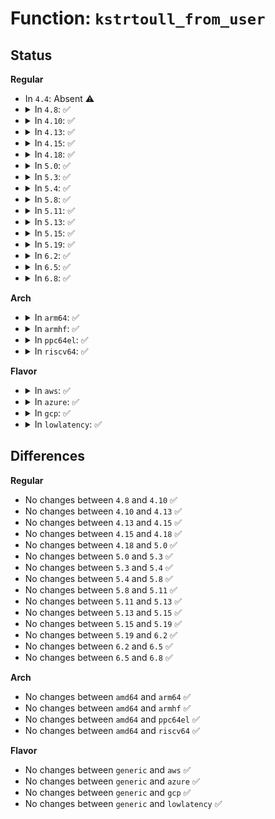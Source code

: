 # Function: <code>kstrtoull_from_user</code>

## Status
<b>Regular</b>
<ul>
<li>
In <code>4.4</code>: Absent ⚠️
</li>
<li>
<details>
<summary>In <code>4.8</code>: ✅</summary>

```c
int kstrtoull_from_user(const char *s, size_t count, unsigned int base, long long unsigned int *res);
```

**Collision:** Unique Global

**Inline:** No

**Transformation:** False

**Instances:**

```
In lib/kstrtox.c (ffffffff81449c30)
Location: lib/kstrtox.c:402
Inline: False
Direct callers:
  - fs/proc/base.c:timerslack_ns_write
```
**Symbols:**

```
ffffffff81449c30-ffffffff81449cce: kstrtoull_from_user (STB_GLOBAL)
```
</details>
</li>
<li>
<details>
<summary>In <code>4.10</code>: ✅</summary>

```c
int kstrtoull_from_user(const char *s, size_t count, unsigned int base, long long unsigned int *res);
```

**Collision:** Unique Global

**Inline:** No

**Transformation:** False

**Instances:**

```
In lib/kstrtox.c (ffffffff814685f0)
Location: lib/kstrtox.c:398
Inline: False
Direct callers:
  - kernel/trace/trace_hwlat.c:hwlat_window_write
  - kernel/trace/trace_hwlat.c:hwlat_width_write
  - fs/proc/base.c:timerslack_ns_write
```
**Symbols:**

```
ffffffff814685f0-ffffffff8146868e: kstrtoull_from_user (STB_GLOBAL)
```
</details>
</li>
<li>
<details>
<summary>In <code>4.13</code>: ✅</summary>

```c
int kstrtoull_from_user(const char *s, size_t count, unsigned int base, long long unsigned int *res);
```

**Collision:** Unique Global

**Inline:** No

**Transformation:** False

**Instances:**

```
In lib/kstrtox.c (ffffffff8146dcf0)
Location: lib/kstrtox.c:400
Inline: False
Direct callers:
  - kernel/trace/trace_hwlat.c:hwlat_window_write
  - kernel/trace/trace_hwlat.c:hwlat_width_write
  - fs/proc/base.c:timerslack_ns_write
```
**Symbols:**

```
ffffffff8146dcf0-ffffffff8146dd8c: kstrtoull_from_user (STB_GLOBAL)
```
</details>
</li>
<li>
<details>
<summary>In <code>4.15</code>: ✅</summary>

```c
int kstrtoull_from_user(const char *s, size_t count, unsigned int base, long long unsigned int *res);
```

**Collision:** Unique Global

**Inline:** No

**Transformation:** False

**Instances:**

```
In lib/kstrtox.c (ffffffff8149a020)
Location: lib/kstrtox.c:401
Inline: False
Direct callers:
  - kernel/trace/trace_hwlat.c:hwlat_window_write
  - kernel/trace/trace_hwlat.c:hwlat_width_write
  - fs/proc/base.c:timerslack_ns_write
```
**Symbols:**

```
ffffffff8149a020-ffffffff8149a0bc: kstrtoull_from_user (STB_GLOBAL)
```
</details>
</li>
<li>
<details>
<summary>In <code>4.18</code>: ✅</summary>

```c
int kstrtoull_from_user(const char *s, size_t count, unsigned int base, long long unsigned int *res);
```

**Collision:** Unique Global

**Inline:** No

**Transformation:** False

**Instances:**

```
In lib/kstrtox.c (ffffffff814cf2d0)
Location: lib/kstrtox.c:401
Inline: False
Direct callers:
  - kernel/trace/trace_hwlat.c:hwlat_window_write
  - kernel/trace/trace_hwlat.c:hwlat_width_write
  - fs/proc/base.c:timerslack_ns_write
```
**Symbols:**

```
ffffffff814cf2d0-ffffffff814cf36c: kstrtoull_from_user (STB_GLOBAL)
```
</details>
</li>
<li>
<details>
<summary>In <code>5.0</code>: ✅</summary>

```c
int kstrtoull_from_user(const char *s, size_t count, unsigned int base, long long unsigned int *res);
```

**Collision:** Unique Global

**Inline:** No

**Transformation:** False

**Instances:**

```
In lib/kstrtox.c (ffffffff814e3be0)
Location: lib/kstrtox.c:401
Inline: False
Direct callers:
  - kernel/trace/trace_hwlat.c:hwlat_window_write
  - kernel/trace/trace_hwlat.c:hwlat_width_write
  - fs/proc/base.c:timerslack_ns_write
```
**Symbols:**

```
ffffffff814e3be0-ffffffff814e3c7c: kstrtoull_from_user (STB_GLOBAL)
```
</details>
</li>
<li>
<details>
<summary>In <code>5.3</code>: ✅</summary>

```c
int kstrtoull_from_user(const char *s, size_t count, unsigned int base, long long unsigned int *res);
```

**Collision:** Unique Global

**Inline:** No

**Transformation:** False

**Instances:**

```
In lib/kstrtox.c (ffffffff8150ffc0)
Location: lib/kstrtox.c:401
Inline: False
Direct callers:
  - kernel/trace/trace_hwlat.c:hwlat_window_write
  - kernel/trace/trace_hwlat.c:hwlat_width_write
  - fs/proc/base.c:timerslack_ns_write
```
**Symbols:**

```
ffffffff8150ffc0-ffffffff8151005c: kstrtoull_from_user (STB_GLOBAL)
```
</details>
</li>
<li>
<details>
<summary>In <code>5.4</code>: ✅</summary>

```c
int kstrtoull_from_user(const char *s, size_t count, unsigned int base, long long unsigned int *res);
```

**Collision:** Unique Global

**Inline:** No

**Transformation:** False

**Instances:**

```
In lib/kstrtox.c (ffffffff8152dec0)
Location: lib/kstrtox.c:401
Inline: False
Direct callers:
  - kernel/trace/trace_hwlat.c:hwlat_window_write
  - kernel/trace/trace_hwlat.c:hwlat_width_write
  - fs/proc/base.c:timerslack_ns_write
```
**Symbols:**

```
ffffffff8152dec0-ffffffff8152df5c: kstrtoull_from_user (STB_GLOBAL)
```
</details>
</li>
<li>
<details>
<summary>In <code>5.8</code>: ✅</summary>

```c
int kstrtoull_from_user(const char *s, size_t count, unsigned int base, long long unsigned int *res);
```

**Collision:** Unique Global

**Inline:** No

**Transformation:** False

**Instances:**

```
In lib/kstrtox.c (ffffffff81591920)
Location: lib/kstrtox.c:401
Inline: False
Direct callers:
  - kernel/trace/trace_hwlat.c:hwlat_window_write
  - kernel/trace/trace_hwlat.c:hwlat_width_write
  - fs/proc/base.c:timerslack_ns_write
```
**Symbols:**

```
ffffffff81591920-ffffffff815919bc: kstrtoull_from_user (STB_GLOBAL)
```
</details>
</li>
<li>
<details>
<summary>In <code>5.11</code>: ✅</summary>

```c
int kstrtoull_from_user(const char *s, size_t count, unsigned int base, long long unsigned int *res);
```

**Collision:** Unique Global

**Inline:** No

**Transformation:** False

**Instances:**

```
In lib/kstrtox.c (ffffffff815ae460)
Location: lib/kstrtox.c:398
Inline: False
Direct callers:
  - kernel/trace/trace_hwlat.c:hwlat_window_write
  - kernel/trace/trace_hwlat.c:hwlat_width_write
  - fs/proc/base.c:timerslack_ns_write
```
**Symbols:**

```
ffffffff815ae460-ffffffff815ae4fc: kstrtoull_from_user (STB_GLOBAL)
```
</details>
</li>
<li>
<details>
<summary>In <code>5.13</code>: ✅</summary>

```c
int kstrtoull_from_user(const char *s, size_t count, unsigned int base, long long unsigned int *res);
```

**Collision:** Unique Global

**Inline:** No

**Transformation:** False

**Instances:**

```
In lib/kstrtox.c (ffffffff815b8f60)
Location: lib/kstrtox.c:405
Inline: False
Direct callers:
  - kernel/trace/trace_hwlat.c:hwlat_window_write
  - kernel/trace/trace_hwlat.c:hwlat_width_write
  - fs/proc/base.c:timerslack_ns_write
```
**Symbols:**

```
ffffffff815b8f60-ffffffff815b8ffc: kstrtoull_from_user (STB_GLOBAL)
```
</details>
</li>
<li>
<details>
<summary>In <code>5.15</code>: ✅</summary>

```c
int kstrtoull_from_user(const char *s, size_t count, unsigned int base, long long unsigned int *res);
```

**Collision:** Unique Global

**Inline:** No

**Transformation:** False

**Instances:**

```
In lib/kstrtox.c (ffffffff8161f7b0)
Location: lib/kstrtox.c:406
Inline: False
Direct callers:
  - kernel/trace/trace.c:trace_min_max_write
  - fs/proc/base.c:timerslack_ns_write
```
**Symbols:**

```
ffffffff8161f7b0-ffffffff8161f863: kstrtoull_from_user (STB_GLOBAL)
```
</details>
</li>
<li>
<details>
<summary>In <code>5.19</code>: ✅</summary>

```c
int kstrtoull_from_user(const char *s, size_t count, unsigned int base, long long unsigned int *res);
```

**Collision:** Unique Global

**Inline:** No

**Transformation:** False

**Instances:**

```
In lib/kstrtox.c (ffffffff816ee0e0)
Location: lib/kstrtox.c:422
Inline: False
Direct callers:
  - kernel/trace/trace.c:trace_min_max_write
  - fs/proc/base.c:timerslack_ns_write
```
**Symbols:**

```
ffffffff816ee0e0-ffffffff816ee1c0: kstrtoull_from_user (STB_GLOBAL)
```
</details>
</li>
<li>
<details>
<summary>In <code>6.2</code>: ✅</summary>

```c
int kstrtoull_from_user(const char *s, size_t count, unsigned int base, long long unsigned int *res);
```

**Collision:** Unique Global

**Inline:** No

**Transformation:** False

**Instances:**

```
In lib/kstrtox.c (ffffffff817debd0)
Location: lib/kstrtox.c:422
Inline: False
Direct callers:
  - kernel/trace/trace.c:trace_min_max_write
  - fs/proc/base.c:timerslack_ns_write
```
**Symbols:**

```
ffffffff817debd0-ffffffff817decb0: kstrtoull_from_user (STB_GLOBAL)
```
</details>
</li>
<li>
<details>
<summary>In <code>6.5</code>: ✅</summary>

```c
int kstrtoull_from_user(const char *s, size_t count, unsigned int base, long long unsigned int *res);
```

**Collision:** Unique Global

**Inline:** No

**Transformation:** False

**Instances:**

```
In lib/kstrtox.c (ffffffff8181e3b0)
Location: lib/kstrtox.c:422
Inline: False
Direct callers:
  - kernel/trace/trace.c:trace_min_max_write
  - fs/proc/base.c:timerslack_ns_write
```
**Symbols:**

```
ffffffff8181e3b0-ffffffff8181e490: kstrtoull_from_user (STB_GLOBAL)
```
</details>
</li>
<li>
<details>
<summary>In <code>6.8</code>: ✅</summary>

```c
int kstrtoull_from_user(const char *s, size_t count, unsigned int base, long long unsigned int *res);
```

**Collision:** Unique Global

**Inline:** No

**Transformation:** False

**Instances:**

```
In lib/kstrtox.c (ffffffff81864220)
Location: lib/kstrtox.c:422
Inline: False
Direct callers:
  - kernel/trace/trace.c:trace_min_max_write
  - fs/proc/base.c:timerslack_ns_write
```
**Symbols:**

```
ffffffff81864220-ffffffff81864300: kstrtoull_from_user (STB_GLOBAL)
```
</details>
</li>
</ul>
<b>Arch</b>
<ul>
<li>
<details>
<summary>In <code>arm64</code>: ✅</summary>

```c
int kstrtoull_from_user(const char *s, size_t count, unsigned int base, long long unsigned int *res);
```

**Collision:** Unique Global

**Inline:** No

**Transformation:** False

**Instances:**

```
In lib/kstrtox.c (ffff80001063a318)
Location: lib/kstrtox.c:401
Inline: False
Direct callers:
  - kernel/trace/trace_hwlat.c:hwlat_window_write
  - kernel/trace/trace_hwlat.c:hwlat_width_write
  - fs/proc/base.c:timerslack_ns_write
```
**Symbols:**

```
ffff80001063a318-ffff80001063a3d4: kstrtoull_from_user (STB_GLOBAL)
```
</details>
</li>
<li>
<details>
<summary>In <code>armhf</code>: ✅</summary>

```c
int kstrtoull_from_user(const char *s, size_t count, unsigned int base, long long unsigned int *res);
```

**Collision:** Unique Global

**Inline:** No

**Transformation:** False

**Instances:**

```
In lib/kstrtox.c (c07dfeb8)
Location: lib/kstrtox.c:401
Inline: False
Direct callers:
  - kernel/trace/trace_hwlat.c:hwlat_window_write
  - kernel/trace/trace_hwlat.c:hwlat_width_write
  - fs/proc/base.c:timerslack_ns_write
```
**Symbols:**

```
c07dfeb8-c07dffb8: kstrtoull_from_user (STB_GLOBAL)
```
</details>
</li>
<li>
<details>
<summary>In <code>ppc64el</code>: ✅</summary>

```c
int kstrtoull_from_user(const char *s, size_t count, unsigned int base, long long unsigned int *res);
```

**Collision:** Unique Global

**Inline:** No

**Transformation:** False

**Instances:**

```
In lib/kstrtox.c (c0000000007e10a0)
Location: lib/kstrtox.c:401
Inline: False
Direct callers:
  - kernel/trace/trace_hwlat.c:hwlat_window_write
  - kernel/trace/trace_hwlat.c:hwlat_width_write
  - fs/proc/base.c:timerslack_ns_write
```
**Symbols:**

```
c0000000007e10a0-c0000000007e1190: kstrtoull_from_user (STB_GLOBAL)
```
</details>
</li>
<li>
<details>
<summary>In <code>riscv64</code>: ✅</summary>

```c
int kstrtoull_from_user(const char *s, size_t count, unsigned int base, long long unsigned int *res);
```

**Collision:** Unique Global

**Inline:** No

**Transformation:** False

**Instances:**

```
In lib/kstrtox.c (ffffffe000466a78)
Location: lib/kstrtox.c:401
Inline: False
Direct callers:
  - kernel/trace/trace_hwlat.c:hwlat_window_write
  - kernel/trace/trace_hwlat.c:hwlat_width_write
  - fs/proc/base.c:timerslack_ns_write
```
**Symbols:**

```
ffffffe000466a78-ffffffe000466afc: kstrtoull_from_user (STB_GLOBAL)
```
</details>
</li>
</ul>
<b>Flavor</b>
<ul>
<li>
<details>
<summary>In <code>aws</code>: ✅</summary>

```c
int kstrtoull_from_user(const char *s, size_t count, unsigned int base, long long unsigned int *res);
```

**Collision:** Unique Global

**Inline:** No

**Transformation:** False

**Instances:**

```
In lib/kstrtox.c (ffffffff815264a0)
Location: lib/kstrtox.c:401
Inline: False
Direct callers:
  - kernel/trace/trace_hwlat.c:hwlat_window_write
  - kernel/trace/trace_hwlat.c:hwlat_width_write
  - fs/proc/base.c:timerslack_ns_write
```
**Symbols:**

```
ffffffff815264a0-ffffffff8152653c: kstrtoull_from_user (STB_GLOBAL)
```
</details>
</li>
<li>
<details>
<summary>In <code>azure</code>: ✅</summary>

```c
int kstrtoull_from_user(const char *s, size_t count, unsigned int base, long long unsigned int *res);
```

**Collision:** Unique Global

**Inline:** No

**Transformation:** False

**Instances:**

```
In lib/kstrtox.c (ffffffff81516780)
Location: lib/kstrtox.c:401
Inline: False
Direct callers:
  - kernel/trace/trace_hwlat.c:hwlat_window_write
  - kernel/trace/trace_hwlat.c:hwlat_width_write
  - fs/proc/base.c:timerslack_ns_write
```
**Symbols:**

```
ffffffff81516780-ffffffff8151681c: kstrtoull_from_user (STB_GLOBAL)
```
</details>
</li>
<li>
<details>
<summary>In <code>gcp</code>: ✅</summary>

```c
int kstrtoull_from_user(const char *s, size_t count, unsigned int base, long long unsigned int *res);
```

**Collision:** Unique Global

**Inline:** No

**Transformation:** False

**Instances:**

```
In lib/kstrtox.c (ffffffff81522530)
Location: lib/kstrtox.c:401
Inline: False
Direct callers:
  - kernel/trace/trace_hwlat.c:hwlat_window_write
  - kernel/trace/trace_hwlat.c:hwlat_width_write
  - fs/proc/base.c:timerslack_ns_write
```
**Symbols:**

```
ffffffff81522530-ffffffff815225cc: kstrtoull_from_user (STB_GLOBAL)
```
</details>
</li>
<li>
<details>
<summary>In <code>lowlatency</code>: ✅</summary>

```c
int kstrtoull_from_user(const char *s, size_t count, unsigned int base, long long unsigned int *res);
```

**Collision:** Unique Global

**Inline:** No

**Transformation:** False

**Instances:**

```
In lib/kstrtox.c (ffffffff8153beb0)
Location: lib/kstrtox.c:401
Inline: False
Direct callers:
  - kernel/trace/trace_hwlat.c:hwlat_window_write
  - kernel/trace/trace_hwlat.c:hwlat_width_write
  - fs/proc/base.c:timerslack_ns_write
```
**Symbols:**

```
ffffffff8153beb0-ffffffff8153bf4c: kstrtoull_from_user (STB_GLOBAL)
```
</details>
</li>
</ul>

## Differences
<b>Regular</b>
<ul>
<li>
No changes between <code>4.8</code> and <code>4.10</code> ✅
</li>
<li>
No changes between <code>4.10</code> and <code>4.13</code> ✅
</li>
<li>
No changes between <code>4.13</code> and <code>4.15</code> ✅
</li>
<li>
No changes between <code>4.15</code> and <code>4.18</code> ✅
</li>
<li>
No changes between <code>4.18</code> and <code>5.0</code> ✅
</li>
<li>
No changes between <code>5.0</code> and <code>5.3</code> ✅
</li>
<li>
No changes between <code>5.3</code> and <code>5.4</code> ✅
</li>
<li>
No changes between <code>5.4</code> and <code>5.8</code> ✅
</li>
<li>
No changes between <code>5.8</code> and <code>5.11</code> ✅
</li>
<li>
No changes between <code>5.11</code> and <code>5.13</code> ✅
</li>
<li>
No changes between <code>5.13</code> and <code>5.15</code> ✅
</li>
<li>
No changes between <code>5.15</code> and <code>5.19</code> ✅
</li>
<li>
No changes between <code>5.19</code> and <code>6.2</code> ✅
</li>
<li>
No changes between <code>6.2</code> and <code>6.5</code> ✅
</li>
<li>
No changes between <code>6.5</code> and <code>6.8</code> ✅
</li>
</ul>
<b>Arch</b>
<ul>
<li>
No changes between <code>amd64</code> and <code>arm64</code> ✅
</li>
<li>
No changes between <code>amd64</code> and <code>armhf</code> ✅
</li>
<li>
No changes between <code>amd64</code> and <code>ppc64el</code> ✅
</li>
<li>
No changes between <code>amd64</code> and <code>riscv64</code> ✅
</li>
</ul>
<b>Flavor</b>
<ul>
<li>
No changes between <code>generic</code> and <code>aws</code> ✅
</li>
<li>
No changes between <code>generic</code> and <code>azure</code> ✅
</li>
<li>
No changes between <code>generic</code> and <code>gcp</code> ✅
</li>
<li>
No changes between <code>generic</code> and <code>lowlatency</code> ✅
</li>
</ul>
